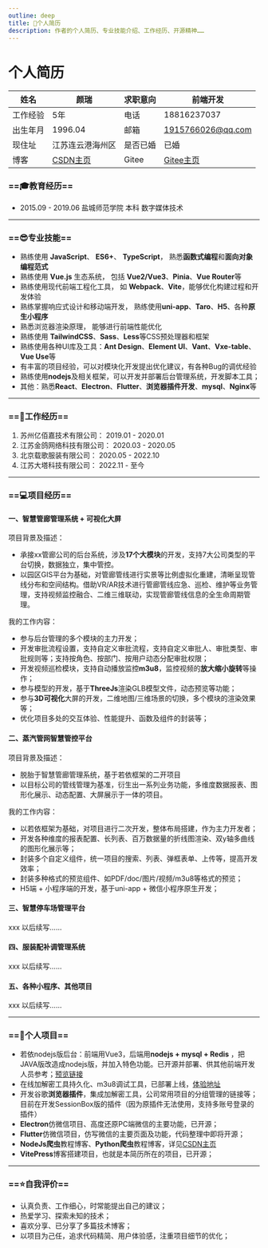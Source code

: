 ```yaml
---
outline: deep
title: 🏻‍个人简历
description: 作者的个人简历、专业技能介绍、工作经历、开源精神……
---
```


# 个人简历

| 姓名   | 颜瑞                                            | 求职意向  | 前端开发                                      |
|------|-----------------------------------------------|-------|-------------------------------------------|
| 工作经验 | 5年                                            | 电话    | 18816237037                               |
| 出生年月 | 1996.04                                       | 邮箱    | 1915766026@qq.com                         |
| 现住址  | 江苏连云港海州区                                      | 是否已婚  | 已婚                                        |
| 博客   | [CSDN主页](https://blog.csdn.net/yan1915766026) | Gitee | [Gitee主页](https://gitee.com/ruirui-study) |

### ==🎓︎教育经历==

- 2015.09 - 2019.06 盐城师范学院 本科 数字媒体技术

---

### ==😎专业技能==

- 熟练使用 **JavaScript**、 **ES6+**、 **TypeScript**， 熟悉**函数式编程**和**面向对象编程范式**
- 熟练使用 **Vue.js** 生态系统， 包括 **Vue2/Vue3**、**Pinia**、**Vue Router**等
- 熟练使用现代前端工程化工具， 如 **Webpack**、**Vite**，能够优化构建过程和开发体验
- 熟练掌握响应式设计和移动端开发， 熟练使用**uni-app**、**Taro**、**H5**、各种**原生小程序**
- 熟悉浏览器渲染原理， 能够进行前端性能优化
- 熟练使用 **TailwindCSS**、**Sass**、**Less**等CSS预处理器和框架
- 熟练使用各种UI库及工具：**Ant Design**、**Element UI**、**Vant**、**Vxe-table**、**Vue Use**等
- 有丰富的项目经验，可以对模块化开发提出优化建议，有各种Bug的调优经验
- 熟练使用**nodejs**及相关框架，可以开发并部署后台管理系统，开发脚本工具；
- 其他：熟悉**React**、**Electron**、**Flutter**、**浏览器插件开发**、**mysql**、**Nginx**等

---

### ==🏢工作经历==

1. 苏州亿佰嘉技术有限公司： 2019.01 - 2020.01
2. 江苏金鸽网络科技有限公司： 2020.03 - 2020.05
3. 北京载歌服装有限公司： 2020.05 - 2022.10
4. 江苏大塔科技有限公司： 2022.11 - 至今

---

### ==💻项目经历==

#### 一、智慧管廊管理系统 + 可视化大屏

项目背景及描述：

- 承接xx管廊公司的后台系统，涉及**17个大模块**的开发，支持7大公司类型的平台切换，数据独立，集中管控。
- 以园区GIS平台为基础，对管廊管线进行实景等比例虚拟化重建，清晰呈现管线分布和空间结构。借助VR/AR技术进行管廊管线应急、巡检、维护等业务管理，支持视频监控融合、二维三维联动，实现管廊管线信息的全生命周期管理。

我的工作内容：

- 参与后台管理的多个模块的主力开发；
- 开发审批流程设置，支持自定义审批流程，支持自定义审批人、审批类型、审批规则等；支持按角色、按部门、按用户动态分配审批权限；
- 开发视频巡检模块，支持自动播放监控**m3u8**，监控视频的**放大缩小旋转**等操作；
- 参与模型的开发，基于**ThreeJs**渲染GLB模型文件，动态预览等功能；
- 参与**3D可视化**大屏的开发，二维地图/三维场景的切换，多个模块的渲染效果等；
- 优化项目多处的交互体验、性能提升、函数及组件的封装等；

#### 二、蒸汽管网智慧管控平台

项目背景及描述：

- 脱胎于智慧管廊管理系统，基于若依框架的二开项目
- 以目标公司的管线管理为基准，衍生出一系列业务功能，多维度数据报表、图形化展示、动态配置、大屏展示于一体的项目。

我的工作内容：

- 以若依框架为基础，对项目进行二次开发，整体布局搭建，作为主力开发者；
- 开发各种维度的报表配置、长列表、百万数据量的折线图渲染、双y轴多曲线的图形化展示等；
- 封装多个自定义组件，统一项目的搜索、列表、弹框表单、上传等，提高开发效率；
- 封装多种格式的预览组件、如PDF/doc/图片/视频/m3u8等格式的预览；
- H5端 + 小程序端的开发，基于uni-app + 微信小程序原生开发；

#### 三、智慧停车场管理平台

xxx 以后续写……

#### 四、服装配补调管理系统

xxx 以后续写……

#### 五、各种小程序、其他项目

xxx 以后续写……

---

### ==🚀个人项目==

- 若依nodejs版后台：前端用Vue3，后端用**nodejs + mysql + Redis**
  ，把JAVA版改造成nodejs版，并加入特色功能。已开源并部署、供其他前端开发人员参考；[预览链接](http://yanrui521.com:5000)
- 在线加解密工具持久化、m3u8调试工具，已部署上线，[体验地址](http://yanrui521.com:3020)
- 开发谷歌**浏览器插件**，集成加解密工具，公司常用项目的分组管理的链接等；目前在开发SessionBox版的插件（因为原插件无法使用，支持多账号登录的插件）
- **Electron**仿微信项目、高度还原PC端微信的主要功能，已开源；
- **Flutter**仿微信项目，仿写微信的主要页面及功能，代码整理中即将开源；
- **NodeJs爬虫**教程博客、**Python爬虫**教程博客，详见[CSDN主页](https://blog.csdn.net/yan1915766026)
- **VitePress**博客搭建项目，也就是本简历所在的项目，已开源；

---

### ==⭐️自我评价==

- 认真负责、工作细心，时常能提出自己的建议；
- 热爱学习、探索未知的技术；
- 喜欢分享、已分享了多篇技术博客；
- 以项目为己任，追求代码精简、用户体验感，注重项目细节的优化；
